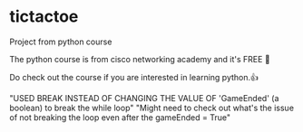 # tictactoe
Project from python course

The python course is from cisco networking academy and it's FREE :metal:

Do check out the course if you are interested in learning python.:+1:

"USED BREAK INSTEAD OF CHANGING THE VALUE OF 'GameEnded' (a boolean) to break the while loop"
"Might need to check out what's the issue of not breaking the loop even after the gameEnded = True"
